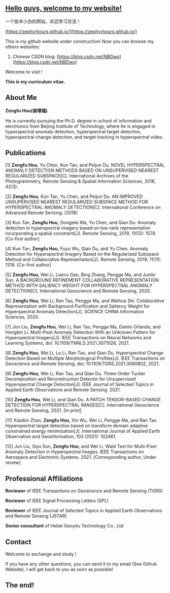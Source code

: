 ## [Hello guys, welcome to my website!](https://zephyrhours.github.io/)

一个技术小白的网站，欢迎学习交流！

[https://zephyrhours.github.io/](https://zephyrhours.github.io/)

This is my github website under construction! Now you can browse my others websites:
1. Chinese CSDN blog: [https://blog.csdn.net/NBDwo](https://blog.csdn.net/NBDwo)

Welcome to visit !


**This is my curriculum vitae.**

## About Me

**Zengfu Hou(侯增福)**

He is currently pursuing the Ph.D. degree in school of information and electronics from Beijing Institute of Technology, where he is engaged in hyperspectral anomaly detection, hyperspectral target detection, hyperspectral change detection, and target tracking in hyperspectral video.


## Publications 

[1] **Zengfu Hou**, Yu Chen, Kun Tan, and Peijun Du. NOVEL HYPERSPECTRAL ANOMALY DETECTION METHODS BASED ON UNSUPERVISED NEAREST REGULARIZED SUBSPACE[C]. International Archives of the Photogrammetry, Remote Sensing & Spatial Information Sciences, 2018, 42(3).

[2] **Zengfu Hou**, Kun Tan, Yu Chen, and Peijun Du. AN IMPROVED UNSUPERVISED NEAREST REGULARIZED SUBSPACE METHOD FOR HYPERSPECTRAL ANOMALY DETECTION[C]. International Conference on Advanced Remote Sensing. (2018)

[3] Kun Tan, **Zengfu Hou**, Dongelei Ma, Yu Chen, and Qian Du. Anomaly detection in hyperspectral imagery based on low-rank representation incorporating a spatial constraint[J]. Remote Sensing, 2019, 11(13): 1578. [Co-first author]

[4] Kun Tan, **Zengfu Hou**, Fuyu Wu, Qian Du, and Yu Chen. Anomaly Detection for Hyperspectral Imagery Based on the Regularized Subspace Method and Collaborative Representation[J]. Remote Sensing, 2019, 11(11): 1318. [Co-first author]

[5] **Zengfu Hou**, Wei Li, Lianru Gao, Bing Zhang, Pengge Ma, and Junlin Sun. A BACKGROUND REFINEMENT COLLABORATIVE REPRESENTATION METHOD WITH SALIENCY WEIGHT FOR HYPERSPECTRAL ANOMALY DETECTION[C]. International Geoscience and Remote Sensing, 2020.

[6] **Zengfu Hou**, Wei Li, Ran Tao, Pengge Ma, and Weihua Shi. Collaborative Representation with Background Purification and Saliency Weight for Hyperspectral Anomaly Detection[J]. SCIENCE CHINA Information Sciences, 2020.

[7] Jun Liu, **Zengfu Hou**, Wei Li, Ran Tao, Pengge Ma, Danilo Orlando, and Hongbin Li. Multi-Pixel Anomaly Detection With an Unknown Pattern for Hyperspectral Imagery[J]. IEEE Transactions on Neural Networks and Learning Systems, doi: 10.1109/TNNLS.2021.3071026, 2021.

[8] **Zengfu Hou**, Wei Li, Lu Li, Ran Tao, and Qian Du. Hyperspectral Change Detection Based on Multiple Morphological Profiles[J].  IEEE Transactions on Geoscience and Remote Sensing, doi: 10.1109/TGRS.2021.3090802, 2021.

[9] **Zengfu Hou**, Wei Li, Ran Tao, and Qian Du. Three-Order Tucker Decomposition and Reconstruction Detector for Unsupervised Hyperspectral Change Detection[J]. IEEE Journal of Selected Topics in Applied Earth Observations and Remote Sensing. 2021. 

[10] **Zengfu Hou**, Wei Li, and Qian Du. A PATCH TENSOR-BASED CHANGE DETECTION FOR HYPERSPECTRAL IMAGES[C]. International Geoscience and Remote Sensing, 2021. [In print]

[11] Xiaobin Zhao, **Zengfu Hou**, Xin Wu, Wei Li, Pengge Ma, and Ran Tao. Hyperspectral target detection based on transform domain adaptive constrained energy minimization[J]. International Journal of Applied Earth Observation and Geoinformation, 103 (2021): 102461.

[12] Jun Liu, Siyu Sun, **Zengfu Hou**, and Wei Li. Wald Test for Multi-Pixel Anomaly Detection in Hyperspectral Images. IEEE Transactions on Aerospace and Electronic Systems. 2021. [Corresponding author, Under review]



## Professional Affiliations

**Reviewer** of IEEE Transactions on Geosicence and Remote Sensing (TGRS)

**Reviewer** of IEEE  Signal Processing Letters (SPL)

**Reviewer** of IEEE Journal of Selected Topics in Applied Earth Observations and Remote Sensing (JSTAR)

**Senior consultant** of Hebei Geoyitu Technology Co., Ltd

## Contact

Welcome to exchange and study !

If you have any other questions, you can send it to my email (See Github Website). I will get back to you as soon as possible!


## The end!
